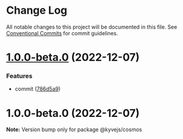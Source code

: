 # Change Log

All notable changes to this project will be documented in this file.
See [Conventional Commits](https://conventionalcommits.org) for commit guidelines.

# [1.0.0-beta.0](https://github.com/RuslanGlaznyov/kyvejs/compare/@kyvejs/cosmos@1.0.0-beta.0...@kyvejs/cosmos@1.0.0-beta.0) (2022-12-07)

### Features

- commit ([786d5a9](https://github.com/RuslanGlaznyov/kyvejs/commit/786d5a9ba53cab360bf9288209211ddb10e8f3a0))

# 1.0.0-beta.0 (2022-12-07)

**Note:** Version bump only for package @kyvejs/cosmos
